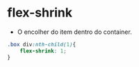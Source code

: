 # flex-shrink

- O encolher do item dentro do container.

```css
.box div:nth-child(1){
    flex-shrink: 1;
}
```